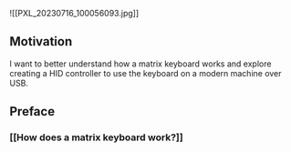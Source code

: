 ![[PXL_20230716_100056093.jpg]]

## Motivation

I want to better understand how a matrix keyboard works and explore creating a HID controller to use the keyboard on a modern machine over USB.

## Preface

### [[How does a matrix keyboard work?]]
